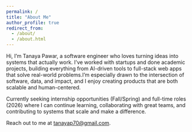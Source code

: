 ```yaml
---
permalink: /
title: "About Me"
author_profile: true
redirect_from: 
  - /about/
  - /about.html
---
```


<p style="text-align: justify; line-height: 1.6;">

Hi, I’m Tanaya Pawar, a software engineer who loves turning ideas into systems that actually work.
I’ve worked with startups and done academic projects, building everything from AI-driven tools to full-stack web apps that solve real-world problems.I’m especially drawn to the intersection of software, data, and impact, and I enjoy creating products that are both scalable and human-centered.
</p>

<p style="text-align: justify; line-height: 1.6;">

Currently seeking internship opportunities (Fall/Spring) and full-time roles (2026) where I can continue learning, collaborating with great teams, and contributing to systems that scale and make a difference.

Reach out to me at tanayap70@gmail.com.
</p>
